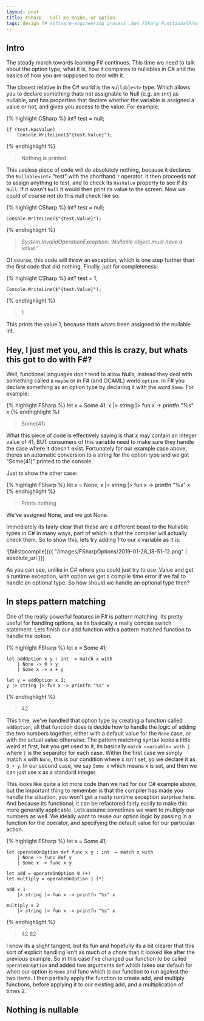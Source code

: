 ```yaml
---
layout: post
title: FSharp - Call me maybe, or option
tags: design f# software-engineering process .Net FSharp FunctionalProgramming
---
```


## Intro
The steady march towards learning F# continues. This time we need to talk about the option type, what it is, how it compares to nullables in C# and the basics of how you are supposed to deal with it. 

The closest relative in the C# world is the `Nullable<T>` type. Which allows you to declare something thats not assignable to Null (e.g. an `int`) as nullable, and has properties that declare whether the variable is assigned a value or not, and gives you access to the value. For example:

{% highlight CSharp %}
	int? test = null;

	if (test.HasValue)
		Console.WriteLine($"{test.Value}");
{% endhighlight %}
> Nothing is printed

This useless piece of code will do absolutely nothing, because it declares the `Nullable<int>` "test" with the shorthand `?` operator. It then proceeds not to assign anything to test, and to check its `HasValue` property to see if its `Null`. If it wasn't `Null` it would then print its value to the screen. Now we could of course not do this null check like so:

{% highlight CSharp %}
	int? test = null;

	Console.WriteLine($"{test.Value}");
{% endhighlight %}
> *System.InvalidOperationException: 'Nullable object must have a value.'*

Of course, this code will throw an exception, which is one step further than the first code that did nothing. Finally, just for completeness:

{% highlight CSharp %}
	int? test = 1;

	Console.WriteLine($"{test.Value}");
{% endhighlight %}
> 1

This prints the value 1, because thats whats been assigned to the nullable int.

## Hey, I just met you, and this is crazy, but whats this got to do with F#?
Well, functional languages don't tend to allow Nulls, instead they deal with something called a `maybe` or in F# (and OCAML) world `option`. In F# you declare something as an option type by declaring it with the word `Some`. For example:

{% highlight FSharp %}
  	let x = Some 41;
    x |> string |> fun x -> printfn "%s" x
{% endhighlight %}
> Some(41)

What this piece of code is effectively saying is that x may contain an integer value of 41, BUT consumers of this variable need to make sure they handle the case where it doesn't exist. Fortunately for our example case above, theres an automatic conversion to a string for the option type and we got "Some(41)" printed to the console. 

Just to show the other case:

{% highlight FSharp %}
  	let x = None;
    x |> string |> fun x -> printfn "%s" x
{% endhighlight %}
> Prints nothing

We've assigned None, and we got None.

Immediately its fairly clear that these are a different beast to the Nullable types in C# in many ways, part of which is that the compiler will actually check them. So to show this, lets try adding 1 to our x variable as it is:

![failstocompile]({{ "/images/FSharpOptions/2019-01-28_18-51-12.png" | absolute_url }})

As you can see, unlike in C# where you could just try to use .Value and get a runtime exception, with option we get a compile time error if we fail to handle an optional type. So how should we handle an optional type then?

## In steps pattern matching
One of the really powerful features in F# is pattern matching. Its pretty useful for handling options, as its basically a really concise switch statement. Lets finish our add function with a pattern matched function to handle the option.

{% highlight FSharp %}
    let x = Some 41;

    let addOption x y : int  = match x with
        | None -> 0 + y
        | Some x -> x + y

    let y = addOption x 1;
    y |> string |> fun x -> printfn "%s" x
{% endhighlight %}
> 42

This time, we've handled that option type by creating a function called `addOption`, all that function does is decide how to handle the logic of adding the two numbers together, either with a default value for the `None` case, or with the actual value otherwise. The pattern matching syntax looks a little weird at first, but you get used to it, its basically `match <variable> with |` where `|` is the separator for each case. Within the first case we simply match x with `None`, this is our condition where x isn't set, so we declare it as `0 + y`. In our second case, we say `Some x` which means x is set, and then we can just use x as a standard integer. 

This looks like quite a lot more code than we had for our C# example above, but the important thing to remember is that the compiler has made you handle the situation, you won't get a nasty runtime exception surprise here. And because its functional, it can be refactored fairly easily to make this more generally applicable. Lets assume sometimes we want to multiply our numbers as well. We ideally want to reuse our option logic by passing in a function for the operator, and specifying the default value for our particular action.

{% highlight FSharp %}
    let x = Some 41;
    
    let operateOnOption def func x y : int  = match x with
        | None -> func def y
        | Some x -> func x y
        
    let add = operateOnOption 0 (+)
    let multiply = operateOnOption 1 (*)
    
    add x 1
        |> string |> fun x -> printfn "%s" x
    
    multiply x 2 
        |> string |> fun x -> printfn "%s" x
{% endhighlight %}
> 42
> 82

I know its a slight tangent, but its fun and hopefully its a bit clearer that this sort of explicit handling isn't as much of a chore than it looked like after the previous example. So in this case I've changed our function to be called `operateOnOption` and added two arguments `def` which takes our default for when our option is `None` and func which is our function to run against the two items. I then partially apply the function to create add, and multiply functions, before applying it to our existing add, and a multiplication of times 2.

## Nothing is nullable
